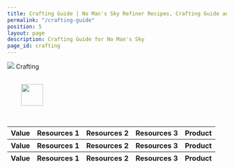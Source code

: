 ```yaml
---
title: Crafting Guide | No Man's Sky Refiner Recipes, Crafting Guide and Cooking Guide
permalink: "/crafting-guide"
position: 5
layout: page
description: Crafting Guide for No Man's Sky
page_id: crafting
---
```


<div class="card mb-3" id="slotWrapper">
    <div class="card-header">
        <img src="uploads/resources.png" />
        <span>Crafting</span>
    </div>
    <div class="card-body">
        <div class="table-responsive">
            <div id="loading" class="text-center" style="padding: 2rem">
                <img src="uploads/loading.gif" width="50"/>
            </div>
            <table class="crafting table table-bordered loading" id="dataTable" width="100%" cellspacing="0">
                <thead>
                    <tr class='tr-title'>
                        <th>Value</th>
                        <th>Resources 1</th>
                        <th>Resources 2</th>
                        <th>Resources 3</th>
                        <th>Product</th>
                    </tr>
                    <tr class="text-center">
                        <th><div>Value</div></th>
                        <th><div>Resources 1</div></th>
                        <th><div>Resources 2</div></th>
                        <th><div>Resources 3</div></th>
                        <th><div>Product</div></th>
                    </tr>
                </thead>
                <tfoot>
                    <tr class='tr-title'>
                        <th>Value</th>
                        <th>Resources 1</th>
                        <th>Resources 2</th>
                        <th>Resources 3</th>
                        <th>Product</th>
                    </tr>
                </tfoot>
                <tbody id="crafting"></tbody>
            </table>
        </div>
    </div>
</div>

<script type="text/javascript">
    var publicSpreadsheetUrl = "https://docs.google.com/spreadsheets/d/1rgIYbl3zCD3qGTE-5ZCCmHiol7-9QzIIujkAfmgKoSo/edit?usp=sharing";
    
    //   function init() {
    //       Tabletop.init({
    //           key: publicSpreadsheetUrl,
    //           callback: showInfo,
    //           simpleSheet: false
    //       });
    //   }

      function init() {
          Papa.parse('https://docs.google.com/spreadsheets/d/e/1rgIYbl3zCD3qGTE-5ZCCmHiol7-9QzIIujkAfmgKoSo/pub?output=csv', {
          download: true,
          header: true,
          complete: showInfo
        })
      }
    
      function showInfo(data, tabletop) {
          var itemsProcessed = 0;
          data.crafting.elements.forEach(function(item, index) {
              if (!isEmpty(item.resources_3)) {
                  $("#crafting").append(
                      '<tr>  <td onclickc="getText(\''+item.value+'\')">' + item.value + '</td>' +
                    '<td onclickc="getText(\''+item.resources_1+'\')"><img src="uploads/' +
                      item.resources_1.replace(/ /g, "-").toLowerCase() +
                      '80.png" /><span>' +
                      item.resources_1 +
                      " " +
                      item.resources_1_num.replace(/one/g, "") +
                      '</span></td> <td onclickc="getText(\''+item.resources_2+'\')"><img src="uploads/' +
                      item.resources_2.replace(/ /g, "-").toLowerCase() +
                      '80.png" /><span>' +
                      item.resources_2 +
                      " " +
                      item.resources_2_num.replace(/one/g, "") +
                      '</span></td> <td onclickc="getText(\''+item.resources_3+'\')"><img src="uploads/' +
                      item.resources_3.replace(/ /g, "-").toLowerCase() +
                      '80.png" /><span>' +
                      item.resources_3 +
                      " " +
                      item.resources_3_num.replace(/one/g, "") +
                      '</span></td> <td onclickc="getText(\''+item.product+'\')"><img src="uploads/' +
                      item.product.replace(/ /g, "-").toLowerCase() +
                      '80.png" /><span>' +
                      item.product +
                      '</span></td></tr>'
                  );
              } else if (!isEmpty(item.resources_2)) {
                  $("#crafting").append(
                      '<tr>  <td onclickc="getText(\''+item.value+'\')">' +
                      item.value +
                      '</td>  <td onclickc="getText(\''+item.resources_1+'\')"><img src="uploads/' +
                      item.resources_1.replace(/ /g, "-").toLowerCase() +
                      '80.png" /><span>' +
                      item.resources_1 +
                      " " +
                      item.resources_1_num.replace(/one/g, "") +
                      '</span></td> <td onclickc="getText(\''+item.resources_2+'\')"><img src="uploads/' +
                      item.resources_2.replace(/ /g, "-").toLowerCase() +
                      '80.png" /><span>' +
                      item.resources_2 +
                      " " +
                      item.resources_2_num.replace(/one/g, "") +
                      '</span></td> <td></td> <td onclickc="getText(\''+item.product+'\')"><img src="uploads/' +
                      item.product.replace(/ /g, "-").toLowerCase() +
                      '80.png" /><span>' +
                      item.product +
                      '</span></td> </tr>'
                  );
              } else {
                  $("#crafting").append(
                      '<tr>  <td onclickc="getText(\''+item.value+'\')">' +
                      item.value +
                      '</td> <td onclickc="getText(\''+item.resources_1+'\')"><img src="uploads/' +
                      item.resources_1.replace(/ /g, "-").toLowerCase() +
                      '80.png" /><span>' +
                      item.resources_1 +
                      " " +
                      item.resources_1_num.replace(/one/g, "") +
                      '</span></td> <td></td> <td></td> <td onclickc="getText(\''+item.product+'\')"><img src="uploads/' +
                      item.product.replace(/ /g, "-").toLowerCase() +
                      '80.png" /><span>' +
                      item.product +
                      '</span></td> </tr>'
                  );
              }
    
              itemsProcessed++;
              if (itemsProcessed === data.crafting.elements.length) {
                  callback();
              }
          });
      }
    
      function isEmpty(obj) {
          for (var key in obj) {
              if (obj.hasOwnProperty(key)) return false;
          }
          return true;
      }
    
      window.addEventListener("DOMContentLoaded", init);
    
      function callback() {
          $("#dataTable").DataTable({
              order: [
                  [0, "desc"]
              ],
              lengthMenu: [[10, 25, 50, -1], [10, 25, 50, "All"]],
              pageLength: 100,
              language: {
                  searchPlaceholder: "Search",
                  search: '<a class="clearSearch" onclickc="clearSearch()"><i class="fa fa-times" aria-hidden="true"></i></a>'
              }
          });
          
          $('#dataTable thead th').each( function () {
                var title = $(this).text();
                $(this).find('div').html( '<input type="text" class="form-control form-control-sm cell-search" placeholder="Search '+title+'" />' );
            } );
        
            var table = $('#dataTable').DataTable();
        
            // Apply the search
            table.columns().every( function () {
                var that = this;
        
                $( 'input', this.header() ).on( 'keyup change clear', function () {
                    if ( that.search() !== this.value ) {
                        that
                            .search( this.value )
                            .draw();
                    }
                } );
            } );
    
          $("#loading").remove();
          $(".loading").removeClass('loading');
          
      }

</script>
<script src="./js/papaparse.js"></script>
